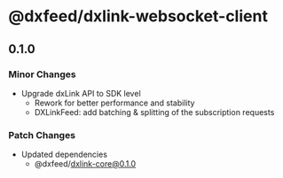 # @dxfeed/dxlink-websocket-client

## 0.1.0

### Minor Changes

- Upgrade dxLink API to SDK level
  - Rework for better performance and stability
  - DXLinkFeed: add batching & splitting of the subscription requests

### Patch Changes

- Updated dependencies
  - @dxfeed/dxlink-core@0.1.0
